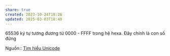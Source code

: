 ```yaml
---
share: true
created: 2023-10-24T18:26
updated: 2025-03-03T18:48
---
```

65536 ký tự tương đương từ 0000 - FFFF trong hệ hexa. Đây chính là con số đứng 

Nguồn:: [Tìm hiểu Unicode](https://viblo.asia/p/tim-hieu-unicode-PwRkgVOXeEd)
